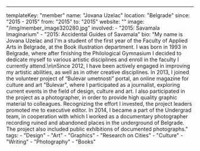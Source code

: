 ---
  templateKey: "member"
  name: "Jovana Uzelac"
  location: "Belgrade"
  since: "2015 - 2015"
  from: "2015"
  to: "2015"
  website: ""
  image: "/img/member_image320280.jpg"
  involved: 
    - "2015: Savamala Imaginarium"
    - "2015: Accidental Guides of Savamala"
  bio: "My name is Jovana Uzelac and I'm a student of the first year of the Faculty of Applied Arts in Belgrade, at the Book illustration department. I was born in 1993 in Belgrade, where after finishing the Philological Gymnasium I decided to dedicate myself to various artistic disciplines and enroll in the faculty I currently attend.\n\nSince 2012, I have been actively engaged in improving my artistic abilities, as well as in other creative disciplines. In 2013, I joined the volunteer project of “Bulevar umetnosti” portal, an online magazine for culture and art \"Bulevar\", where I participated as a journalist, exploring current events in the field of design, culture and art. I also participated in the project as a photographer, in order to provide high quality graphic material to colleagues. Recognizing the effort I invested, the project leaders promoted me to executive editor. In 2014, I became a part of the Undergrad team, in cooperation with which I worked as a documentary photographer recording ruined and abandoned places in the underground of Belgrade. The project also included public exhibitions of documented photographs."
  tags: 
    - "Design"
    - "Art"
    - "Graphics"
    - "Research on Cities"
    - "Culture"
    - "Writing"
    - "Photography"
    - "Books"
